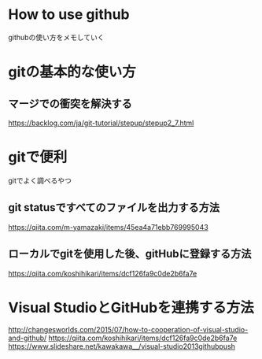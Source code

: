 # How to use github
githubの使い方をメモしていく

# gitの基本的な使い方
## マージでの衝突を解決する
https://backlog.com/ja/git-tutorial/stepup/stepup2_7.html

# gitで便利
gitでよく調べるやつ

## git statusですべてのファイルを出力する方法
https://qiita.com/m-yamazaki/items/45ea4a71ebb769995043

## ローカルでgitを使用した後、gitHubに登録する方法
https://qiita.com/koshihikari/items/dcf126fa9c0de2b6fa7e

# Visual StudioとGitHubを連携する方法

http://changesworlds.com/2015/07/how-to-cooperation-of-visual-studio-and-github/
https://qiita.com/koshihikari/items/dcf126fa9c0de2b6fa7e  
https://www.slideshare.net/kawakawa__/visual-studio2013githubpush
